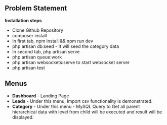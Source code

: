 ## Problem Statement

<strong>Installation steps</strong>

- Clone Github Repository
- composer install
- In first tab, npm install && npm run dev
- php artisan db:seed - It will seed the category data
- In second tab, php artisan serve
- php artisan queue:work
- php artisan websockets:serve to start websocket server
- php artisan test

## Menus

- <strong>Dashboard</strong> - Landing Page
- <strong>Leads</strong> - Under this menu, Import csv functionality is demonstrated.
- <strong>Category</strong> - Under this menu - MySQL Query to Get all parent hierarchical data with level from child will be executed and result will be displayed.

